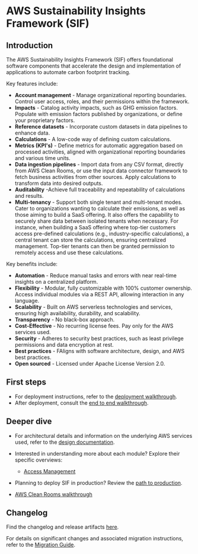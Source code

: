 # AWS Sustainability Insights Framework (SIF)

## Introduction

The AWS Sustainability Insights Framework (SIF) offers foundational software components that accelerate the design and implementation of applications to automate carbon footprint tracking.

Key features include:

- **Account management** - Manage organizational reporting boundaries. Control user access, roles, and their permissions within the framework.
- **Impacts** - Catalog activity impacts, such as GHG emission factors. Populate with emission factors published by organizations, or define your proprietary factors.
- **Reference datasets** - Incorporate custom datasets in data pipelines to enhance data.
- **Calculations** - A low-code way of defining custom calculations.
- **Metrics (KPI's)** - Define metrics for automatic aggregation based on processed activities, aligned with organizational reporting boundaries and various time units.
- **Data ingestion pipelines** - Import data from any CSV format, directly from AWS Clean Rooms, or use the input data connector framework to fetch business activities from other sources. Apply calculations to transform data into desired outputs.
- **Auditability** -Achieve full traceability and repeatability of calculations and results.
- **Multi-tenancy** - Support both single tenant and multi-tenant modes. Cater to organizations wanting to calculate their emissions, as well as those aiming to build a SaaS offering. It also offers the capability to securely share data between isolated tenants when necessary. For instance, when building a SaaS offering where top-tier customers access pre-defined calculations (e.g., industry-specific calculations), a central tenant can store the calculations, ensuring centralized management. Top-tier tenants can then be granted permission to remotely access and use these calculations.

Key benefits include:

- **Automation** - Reduce manual tasks and errors with near real-time insights on a centralized platform.
- **Flexibility** - Modular, fully customizable with 100% customer ownership. Access individual modules via a REST API, allowing interaction in any language.
- **Scalability** - Built on AWS serverless technologies and services, ensuring high availability, durability, and scalability.
- **Transparency** - No black-box approach.
- **Cost-Effective** - No recurring license fees. Pay only for the AWS services used.
- **Security** - Adheres to security best practices, such as least privilege permissions and data encryption at rest.
- **Best practices** - FAligns with software architecture, design, and AWS best practices.
- **Open sourced** - Licensed under Apache License Version 2.0.

## First steps

- For deployment instructions, refer to the [deployment walkthrough](docs/deployment/cli_walkthrough.md).
- After deployment, consult the [end to end walkthrough](docs/cli_walkthrough.md).

## Deeper dive

- For architectural details and information on the underlying AWS services used, refer to the [design documentation](docs/design.md).
- Interested in understanding more about each module? Explore their specific overviews:
	- [Access Management](./typescript/packages/apps/access-management/README.md)
- Planning to deploy SIF in production? Review the [path to production](docs/deployment/path_to_production.md).

- [AWS Clean Rooms walkthrough](typescript/packages/connectors/clean-rooms/README.md)

## Changelog

Find the changelog and release artifacts [here](https://github.com/aws-solutions-library-samples/guidance-for-aws-sustainability-insights-framework/releases).

For details on significant changes and associated migration instructions, refer to the [Migration Guide](./docs/migration.md).
